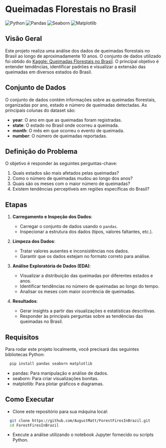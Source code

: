 # Queimadas Florestais no Brasil

![Python](https://img.shields.io/badge/Python-3.x-blue.svg)
![Pandas](https://img.shields.io/badge/Pandas-1.x-orange.svg)
![Seaborn](https://img.shields.io/badge/Seaborn-0.x-green.svg)
![Matplotlib](https://img.shields.io/badge/Matplotlib-3.x-red.svg)

## Visão Geral

Este projeto realiza uma análise dos dados de queimadas florestais no Brasil ao longo de aproximadamente 10 anos. O conjunto de dados utilizado foi obtido do [Kaggle: Queimadas Florestais no Brasil](https://www.kaggle.com/datasets/gustavomodelli/forest-fires-in-brazil). O principal objetivo é entender tendências, identificar padrões e visualizar a extensão das queimadas em diversos estados do Brasil.

## Conjunto de Dados

O conjunto de dados contém informações sobre as queimadas florestais, organizadas por ano, estado e número de queimadas detectadas. As principais colunas do dataset são:
- **year**: O ano em que as queimadas foram registradas.
- **state**: O estado no Brasil onde ocorreu a queimada.
- **month**: O mês em que ocorreu o evento de queimada.
- **number**: O número de queimadas reportadas.

## Definição do Problema

O objetivo é responder às seguintes perguntas-chave:
1. Quais estados são mais afetados pelas queimadas?
2. Como o número de queimadas mudou ao longo dos anos?
3. Quais são os meses com o maior número de queimadas?
4. Existem tendências perceptíveis em regiões específicas do Brasil?

## Etapas

1. **Carregamento e Inspeção dos Dados**:
   - Carregar o conjunto de dados usando o `pandas`.
   - Inspecionar a estrutura dos dados (tipos, valores faltantes, etc.).
   
2. **Limpeza dos Dados**:
   - Tratar valores ausentes e inconsistências nos dados.
   - Garantir que os dados estejam no formato correto para análise.

3. **Análise Exploratória de Dados (EDA)**:
   - Visualizar a distribuição das queimadas por diferentes estados e anos.
   - Identificar tendências no número de queimadas ao longo do tempo.
   - Analisar os meses com maior ocorrência de queimadas.

4. **Resultados**:
   - Gerar insights a partir das visualizações e estatísticas descritivas.
   - Responder às principais perguntas sobre as tendências das queimadas no Brasil.

## Requisitos

Para rodar este projeto localmente, você precisará das seguintes bibliotecas Python:

```bash
  pip install pandas seaborn matplotlib
```

- pandas: Para manipulação e análise de dados.
- seaborn: Para criar visualizações bonitas.
- matplotlib: Para plotar gráficos e diagramas.

## Como Executar
- Clone este repositório para sua máquina local:
  
```bash
  git clone https://github.com/AugustMatt/ForestFiresInBrazil.git
  cd ForestFiresInBrazil
```

- Execute a análise utilizando o notebook Jupyter fornecido ou scripts Python.
